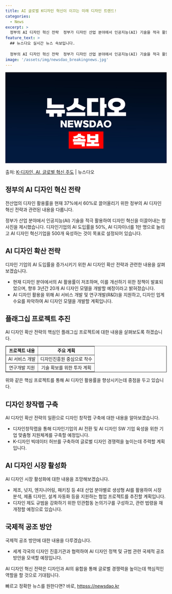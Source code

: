 ```yaml
---
title: AI 글로벌 K디자인 혁신이 이끄는 미래 디자인 트렌드!
categories:
  - News
excerpt: >
  정부의 AI 디자인 혁신 전략  정부가 디자인 산업 분야에서 인공지능(AI) 기술을 적극 활용해 디자인 혁신…
feature_text: >
  ## 뉴스다오 실시간 뉴스 속보입니다.

  정부의 AI 디자인 혁신 전략  정부가 디자인 산업 분야에서 인공지능(AI) 기술을 적극 활용해 디자인 혁신…
image: '/assets/img/newsdao_breakingnews.jpg'
---
```


![뉴스다오 속보](/assets/img/newsdao_breakingnews.jpg)

<p>출처: <a href="httpss://newsdao.kr/4694" rel="dofollow">K-디자인, AI, 글로벌 혁신 주도</a> | 뉴스다오</p>

<h2 data-ke-size="size26">정부의 AI 디자인 혁신 전략</h2>
전산업의 디자인 활용률을 현재 37%에서 60%로 끌어올리기 위한 정부의 AI 디자인 혁신 전략과 관련된 내용을 다룹니다.

<p data-ke-size="size16">정부가 산업 분야에서 인공지능(AI) 기술을 적극 활용하여 디자인 혁신을 이끌어내는 청사진을 제시했습니다. 디자인기업의 AI 도입률을 50%, AI 디자이너를 1만 명으로 늘리고 AI 디자인 혁신기업을 500개 육성하는 것이 목표로 설정되어 있습니다.</p>

<h2 data-ke-size="size26">AI 디자인 확산 전략</h2>
디자인 기업의 AI 도입률을 증가시키기 위한 AI 디자인 확산 전략과 관련한 내용을 살펴보겠습니다.

<ul>
  <li>현재 디자인 분야에서의 AI 활용률이 저조하며, 이를 개선하기 위한 정책이 발표되었으며, 향후 3년간 20개 AI 디자인 모델을 개발할 예정이라고 밝혀졌습니다.</li>
  <li>AI 디자인 활용을 위해 AI 서비스 개발 및 연구개발(R&D)을 지원하고, 디자인 업계 수요를 파악하여 AI 디자인 모델을 개발할 계획입니다.</li>
</ul>

<h2 data-ke-size="size26">플래그십 프로젝트 추진</h2>
AI 디자인 확산 전략의 핵심인 플래그십 프로젝트에 대한 내용을 살펴보도록 하겠습니다.

<table style="width: 100%;" border="1">
<tbody>
<tr>
<td style="text-align: center; height: 17px;"><b>프로젝트 내용</b></td>
<td style="text-align: center; height: 17px;"><b>주요 계획</b></td>
</tr>
<tr>
<td style="text-align: center; height: 17px;">AI 서비스 개발</td>
<td style="text-align: center; height: 17px;">디자인진흥원 중심으로 착수</td>
</tr>
<tr>
<td style="text-align: center; height: 17px;">연구개발 지원</td>
<td style="text-align: center; height: 17px;">기술 확보를 위한 투자 계획</td>
</tr>
</tbody>
</table>

<p data-ke-size="size16">위와 같은 핵심 프로젝트를 통해 AI 디자인 활용률을 향상시키는데 중점을 두고 있습니다.</p>

<h2 data-ke-size="size26">디자인 창작랩 구축</h2>
AI 디자인 확산 전략의 일환으로 디자인 창작랩 구축에 대한 내용을 알아보겠습니다.

<ul>
  <li>디자인창작랩을 통해 디자인기업의 AI 전환 및 AI 디자인 SW 기업 육성을 위한 기업 맞춤형 지원체계를 구축할 예정입니다.</li>
  <li>K-디자인 빅데이터 허브를 구축하여 글로벌 디자인 경쟁력을 높이는데 주력할 계획입니다.</li>
</ul>

<h2 data-ke-size="size26">AI 디자인 시장 활성화</h2>
AI 디자인 시장 활성화에 대한 내용을 조망해보겠습니다.

<ul>
  <li>제조, 넛지, 엔지니어링, 패키징 등 4대 산업 분야별로 생성형 AI를 활용하여 시장 분석, 제품 디자인, 설계 자동화 등을 지원하는 협업 프로젝트를 추진할 계획입니다. </li>
  <li>디자인 제도 규범을 강화하기 위한 민관합동 논의기구를 구성하고, 관련 법령을 재개정할 예정으로 있습니다.</li>
</ul>

<h2 data-ke-size="size26">국제적 공조 방안</h2>
국제적 공조 방안에 대한 내용을 다루겠습니다.

<ul>
  <li>세계 각국의 디자인 진흥기관과 협력하여 AI 디자인 정책 및 규범 관련 국제적 공조 방안을 모색할 예정입니다.</li>
</ul>

<p data-ke-size="size16">AI 디자인 혁신 전략은 디자인과 AI의 융합을 통해 글로벌 경쟁력을 높이는데 핵심적인 역할을 할 것으로 기대됩니다.</p>
 

빠르고 정확한 뉴스를 원한다면? 바로, <a href="httpss://newsdao.kr" rel="dofollow">httpss://newsdao.kr</a>


